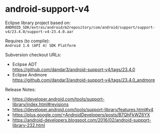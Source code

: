 android-support-v4
==================

Eclipse library project based on:<br/>
`ANDROID_SDK/extras/android/m2repository/com/android/support/support-v4/23.4.0/support-v4-23.4.0.aar`

Requires (to compile):<br/>
`Android 1.6 (API 4) SDK Platform`

Subversion checkout URLs:<br/>
* Eclipse ADT<br/>
  https://github.com/dandar3/android-support-v4/tags/23.4.0
* Eclipse Andmore<br/>
  https://github.com/dandar3/android-support-v4/tags/23.4.0_andmore

Release Notes:
* https://developer.android.com/tools/support-library/index.html#revisions
* https://developer.android.com/tools/support-library/features.html#v4
* https://plus.google.com/+AndroidDevelopers/posts/B7QhFkWZ6YX
* https://android-developers.blogspot.com/2016/02/android-support-library-232.html
